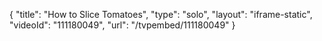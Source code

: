 {
    "title": "How to Slice Tomatoes",
    "type": "solo",
    "layout": "iframe-static",
    "videoId": "111180049",
    "url": "\/tvpembed\/111180049"
}